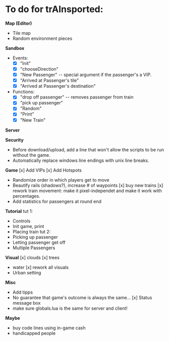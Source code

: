 
To do for trAInsported:
=========================

**Map (Editor)**
- Tile map
- Random environment pieces

**Sandbox**
- Events:
	-[x] "Init"
	-[x] "chooseDirection"
	-[x] "New Passenger"	-- special argument if the passenger's a VIP.
	-[x] "Arrived at Passenger's tile"
	-[x] "Arrived at Passenger's destination"
- Functions:
	-[x] "drop off passenger"		-- removes passenger from train
	-[x] "pick up passenger"
	-[x] "Random"
	-[x] "Print"
	-[x] "New Train"

**Server**

**Security**
- Before download/upload, add a line that won't allow the scripts to be run without the game.
- Automatically replace windows line endings with unix line breaks.

**Game**
[x]	Add VIPs
[x]	Add Hotspots
- Randomize order in which players get to move
- Beautify rails	(shadows?), increase # of waypoints
[x] buy new trains
[x] rework train movement: make it pixel-independet and make it work with percentages.
- Add statistics for passengers at round end

**Tutorial**
tut 1: 
- Controls
- Init game, print
- Placing train
tut 2:
- Picking up passenger
- Letting passenger get off
- Multiple Passengers


**Visual**
[x]	clouds
[x] trees
- water
[x]	rework all visuals
- Urban setting

**Misc**
- Add tipps
- No guarantee that game's outcome is always the same...
[x] Status message box
- make sure globals.lua is the same for server and client!


**Maybe**
- buy code lines using in-game cash
- handicapped people
